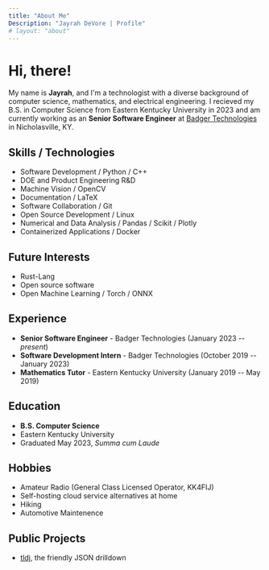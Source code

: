 ```yaml
---
title: "About Me"
Description: "Jayrah DeVore | Profile"
# layout: "about"
---
```


# Hi, there!

My name is **Jayrah**, and I'm a technologist with a diverse background of
computer science, mathematics, and electrical engineering. I recieved my B.S. in
Computer Science from Eastern Kentucky University in 2023 and am currently
working as an **Senior Software Engineer** at
[Badger Technologies](https://badger-technologies.com) in Nicholasville, KY.

## Skills / Technologies

- Software Development / Python / C++
- DOE and Product Engineering R&D
- Machine Vision / OpenCV
- Documentation / LaTeX
- Software Collaboration / Git
- Open Source Development / Linux
- Numerical and Data Analysis / Pandas / Scikit / Plotly
- Containerized Applications / Docker

## Future Interests

- Rust-Lang
- Open source software
- Open Machine Learning / Torch / ONNX

## Experience

- **Senior Software Engineer** - Badger Technologies (January 2023 -- _present_)
- **Software Development Intern** - Badger Technologies (October 2019 --
  January 2023)
- **Mathematics Tutor** - Eastern Kentucky University (January 2019 -- May 2019)

## Education

- **B.S. Computer Science**
- Eastern Kentucky University
- Graduated May 2023, _Summa cum Laude_

## Hobbies

- Amateur Radio (General Class Licensed Operator, KK4FIJ)
- Self-hosting cloud service alternatives at home
- Hiking
- Automotive Maintenence

## Public Projects

- [tldj](https://github.com/jayrahdevore/tldrj), the friendly JSON drilldown
